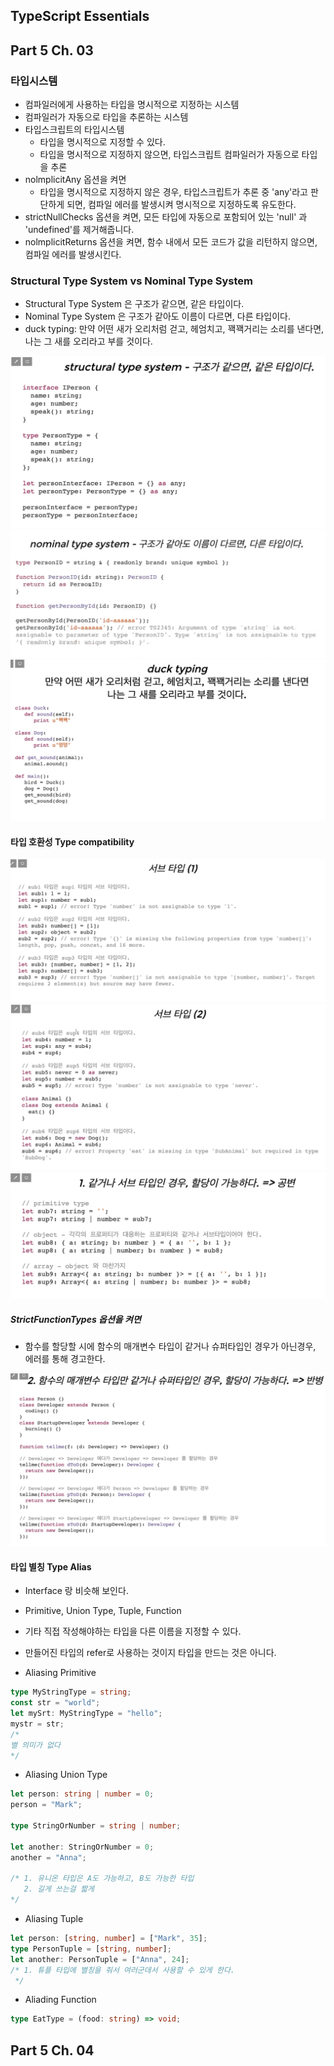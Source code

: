 ## TypeScript Essentials

## Part 5 Ch. 03

### 타입시스템

- 컴파일러에게 사용하는 타입을 명시적으로 지정하는 시스템
- 컴파일러가 자동으로 타입을 추론하는 시스템
- 타입스크립트의 타입시스템
  - 타입을 명시적으로 지정할 수 있다.
  - 타입을 명시적으로 지정하지 않으면, 타입스크립트 컴파일러가 자동으로 타입을 추론
- nolmplicitAny 옵션을 켜면
  - 타입을 명시적으로 지정하지 않은 경우, 타입스크립트가 추론 중 'any'라고 판단하게 되면, 컴파일 에러를 발생시켜 명시적으로 지정하도록 유도한다.
- strictNullChecks 옵션을 켜면, 모든 타입에 자동으로 포함되어 있는 'null' 과 'undefined'를 제거해줍니다.
- nolmplicitReturns 옵션을 켜면, 함수 내에서 모든 코드가 값을 리턴하지 않으면, 컴파일 에러를 발생시킨다.

### Structural Type System vs Nominal Type System

- Structural Type System 은 구조가 같으면, 같은 타입이다.
- Nominal Type System 은 구조가 같아도 이름이 다르면, 다른 타입이다.
- duck typing: 만약 어떤 새가 오리처럼 걷고, 헤엄치고, 꽥꽥거리는 소리를 낸다면, 나는 그 새를 오리라고 부를 것이다.

<img src="./imgs/structural.PNG">
<img src="./imgs/nominal.PNG">
<img src="./imgs/duck.PNG">

#### 타입 호환성 Type compatibility

<img src="./imgs/sub1.PNG">
<img src="./imgs/sub2.PNG">
<img src="./imgs/sub3.PNG">

##### StrictFunctionTypes 옵션을 켜면

- 함수를 할당할 시에 함수의 매개변수 타입이 같거나 슈퍼타입인 경우가 아닌경우, 에러를 통해 경고한다.

<img src="./imgs/sub4.PNG">

#### 타입 별칭 Type Alias

- Interface 랑 비슷해 보인다.
- Primitive, Union Type, Tuple, Function
- 기타 직접 작성해야하는 타입을 다른 이름을 지정할 수 있다.
- 만들어진 타입의 refer로 사용하는 것이지 타입을 만드는 것은 아니다.

- Aliasing Primitive

```ts
type MyStringType = string;
const str = "world";
let mySrt: MyStringType = "hello";
mystr = str;
/*
별 의미가 없다
*/
```

- Aliasing Union Type

```ts
let person: string | number = 0;
person = "Mark";

type StringOrNumber = string | number;

let another: StringOrNumber = 0;
another = "Anna";

/* 1. 유니온 타입은 A도 가능하고, B도 가능한 타입
   2. 길게 쓰는걸 짧게
*/
```

- Aliasing Tuple

```ts
let person: [string, number] = ["Mark", 35];
type PersonTuple = [string, number];
let another: PersonTuple = ["Anna", 24];
/* 1. 튜플 타입에 별칭을 줘서 여러군데서 사용할 수 있게 한다.
 */
```

- Aliading Function

```ts
type EatType = (food: string) => void;
```

## Part 5 Ch. 04
